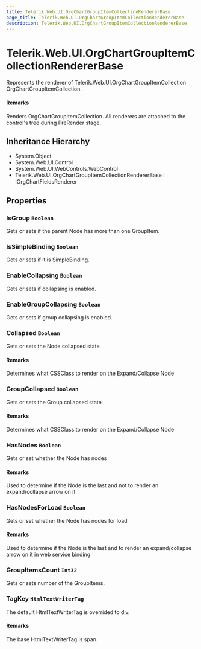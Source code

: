 ```yaml
---
title: Telerik.Web.UI.OrgChartGroupItemCollectionRendererBase
page_title: Telerik.Web.UI.OrgChartGroupItemCollectionRendererBase
description: Telerik.Web.UI.OrgChartGroupItemCollectionRendererBase
---
```


# Telerik.Web.UI.OrgChartGroupItemCollectionRendererBase

Represents the renderer of Telerik.Web.UI.OrgChartGroupItemCollection OrgChartGroupItemCollection.

#### Remarks
Renders OrgChartGroupItemCollection.
            All renderers are attached to the control's tree during PreRender stage.

## Inheritance Hierarchy

* System.Object
* System.Web.UI.Control
* System.Web.UI.WebControls.WebControl
* Telerik.Web.UI.OrgChartGroupItemCollectionRendererBase : IOrgChartFieldsRenderer

## Properties

###  IsGroup `Boolean`

Gets or sets if the parent Node has more than one GroupItem.

###  IsSimpleBinding `Boolean`

Gets or sets if it is SimpleBinding.

###  EnableCollapsing `Boolean`

Gets or sets if collapsing is enabled.

###  EnableGroupCollapsing `Boolean`

Gets or sets if group collapsing is enabled.

###  Collapsed `Boolean`

Gets or sets the Node collapsed state

#### Remarks
Determines what CSSClass to render on the Expand/Collapse Node

###  GroupCollapsed `Boolean`

Gets or sets the Group collapsed state

#### Remarks
Determines what CSSClass to render on the Expand/Collapse Node

###  HasNodes `Boolean`

Gets or set whether the Node has nodes

#### Remarks
Used to determine if the Node is the last and not to render an expand/collapse arrow on it

###  HasNodesForLoad `Boolean`

Gets or set whether the Node has nodes for load

#### Remarks
Used to determine if the Node is the last and to render an expand/collapse arrow on it in web service binding

###  GroupItemsCount `Int32`

Gets or sets number of the GroupItems.

###  TagKey `HtmlTextWriterTag`

The default HtmlTextWriterTag is overrided to div.

#### Remarks
The base HtmlTextWriterTag is span.

